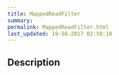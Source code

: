 ```yaml
---
title: MappedReadFilter
summary: 
permalink: MappedReadFilter.html
last_updated: 19-58-2017 02:58:19
---
```


## Description



